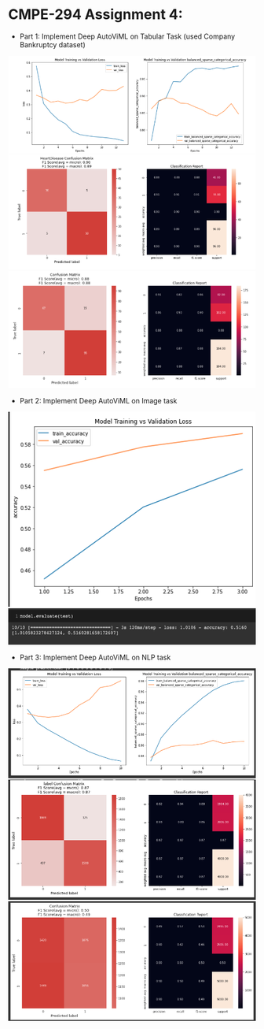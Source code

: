 # CMPE-294 Assignment 4:

* Part 1: Implement Deep AutoViML on Tabular Task (used Company Bankruptcy dataset)

![TAB1](https://github.com/samerbaslan/CMPE-297-Special_Topics/blob/main/HW4/images/tabular_1.png)
![TAB2](https://github.com/samerbaslan/CMPE-297-Special_Topics/blob/main/HW4/images/tabular_2.png)
![TAB3](https://github.com/samerbaslan/CMPE-297-Special_Topics/blob/main/HW4/images/tabular_3.png)

* Part 2: Implement Deep AutoViML on Image task

![IMG1](https://github.com/samerbaslan/CMPE-297-Special_Topics/blob/main/HW4/images/image_1.png)
![IMG2](https://github.com/samerbaslan/CMPE-297-Special_Topics/blob/main/HW4/images/image_2.png)


* Part 3: Implement Deep AutoViML on NLP task

![NLP1](https://github.com/samerbaslan/CMPE-297-Special_Topics/blob/main/HW4/images/nlp_1.png)
![NLP2](https://github.com/samerbaslan/CMPE-297-Special_Topics/blob/main/HW4/images/nlp_2.png)
![NLP3](https://github.com/samerbaslan/CMPE-297-Special_Topics/blob/main/HW4/images/nlp_3.png)

